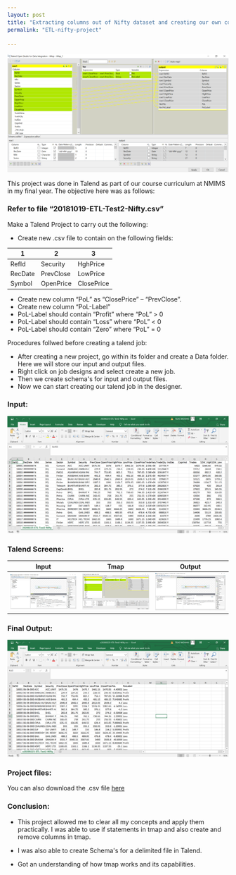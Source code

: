 ```yaml
---
layout: post
title: "Extracting columns out of Nifty dataset and creating our own columns using Tmap"
permalink: "ETL-nifty-project"

---
```


<img src = "/images/talend-images/talend-m23.png">

This project was done in Talend as part of our course curriculum at NMIMS in my final year. The objective here was as follows:

### Refer to file “20181019-ETL-Test2-Nifty.csv”

Make a Talend Project to carry out the following: 

* Create new .csv file to contain on the following fields:

|1|2|3|
|---|---|---|
|RefId|	Security|	HghPrice|
|RecDate|	PrevClose|	LowPrice|
|Symbol|	OpenPrice|	ClosePrice|

* Create new column “PoL” as “ClosePrice” – “PrevClose”.
* Create new column “PoL-Label”
* PoL-Label should contain “Profit” where “PoL” > 0
* PoL-Label should contain “Loss” where “PoL” < 0
* PoL-Label should contain “Zero” where “PoL” = 0

Procedures follwed before creating a talend job:

* After creating a new project, go within its folder and create a Data folder. Here we will store our input and output files. 
* Right click on job designs and select create a new job. 
* Then we create schema's for input and output files.
* Now we can start creating our talend job in the designer.

### Input:

<img src = "/images/talend-images/talend-m21.png">

### Talend Screens:

|Input|Tmap|Output|
|---|---|---|
|<img src = "/images/talend-images/talend-m22.png">|<img src = "/images/talend-images/talend-m23.png">|<img src = "/images/talend-images/talend-m24.png">|

### Final Output:

<img src = "/images/talend-images/talend-m25.png">

### Project files:

You can also download the .csv file [here](https://github.com/tejasmohanayyar/tejasmohanayyar.github.io/tree/master/projects/ETL-Projects/ETL%20Nifty%20project)

### Conclusion:

* This project allowed me to clear all my concepts and apply them practically. I was able to use if statements in tmap and also create and remove columns in tmap.

* I was also able to create Schema's for a delimited file in Talend. 

* Got an understanding of how tmap works and its capabilities.


